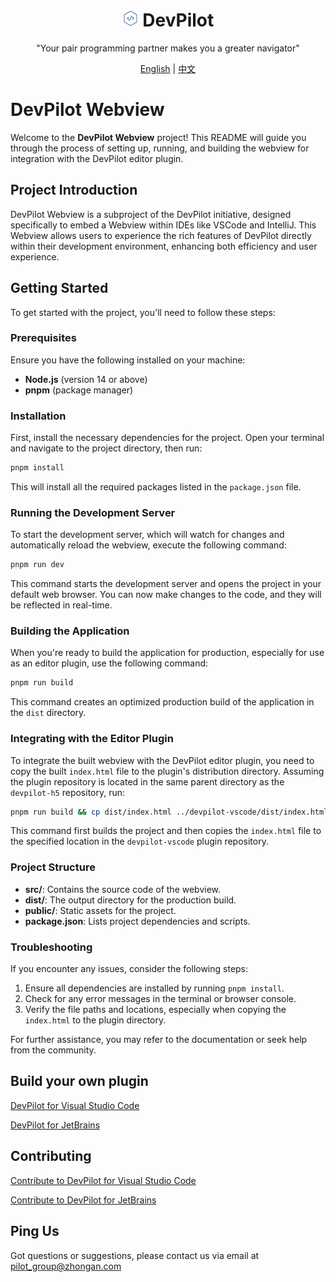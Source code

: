 <div align=center>

# <img src="./src/assets/devhelper.svg" width="26"> DevPilot

"Your pair programming partner makes you a greater navigator"

[English](README.md) | [中文](README_ZH.md)

</div>

# DevPilot Webview

Welcome to the **DevPilot Webview** project! This README will guide you through the process of setting up, running, and building the webview for integration with the DevPilot editor plugin.

## Project Introduction

DevPilot Webview is a subproject of the DevPilot initiative, designed specifically to embed a Webview within IDEs like VSCode and IntelliJ. This Webview allows users to experience the rich features of DevPilot directly within their development environment, enhancing both efficiency and user experience.

## Getting Started

To get started with the project, you'll need to follow these steps:

### Prerequisites

Ensure you have the following installed on your machine:

- **Node.js** (version 14 or above)
- **pnpm** (package manager)

### Installation

First, install the necessary dependencies for the project. Open your terminal and navigate to the project directory, then run:

```sh
pnpm install
```

This will install all the required packages listed in the `package.json` file.

### Running the Development Server

To start the development server, which will watch for changes and automatically reload the webview, execute the following command:

```sh
pnpm run dev
```

This command starts the development server and opens the project in your default web browser. You can now make changes to the code, and they will be reflected in real-time.

### Building the Application

When you're ready to build the application for production, especially for use as an editor plugin, use the following command:

```sh
pnpm run build
```

This command creates an optimized production build of the application in the `dist` directory.

### Integrating with the Editor Plugin

To integrate the built webview with the DevPilot editor plugin, you need to copy the built `index.html` file to the plugin's distribution directory. Assuming the plugin repository is located in the same parent directory as the `devpilot-h5` repository, run:

```sh
pnpm run build && cp dist/index.html ../devpilot-vscode/dist/index.html
```

This command first builds the project and then copies the `index.html` file to the specified location in the `devpilot-vscode` plugin repository.

### Project Structure

- **src/**: Contains the source code of the webview.
- **dist/**: The output directory for the production build.
- **public/**: Static assets for the project.
- **package.json**: Lists project dependencies and scripts.

### Troubleshooting

If you encounter any issues, consider the following steps:

1. Ensure all dependencies are installed by running `pnpm install`.
2. Check for any error messages in the terminal or browser console.
3. Verify the file paths and locations, especially when copying the `index.html` to the plugin directory.

For further assistance, you may refer to the documentation or seek help from the community.

## Build your own plugin

[DevPilot for Visual Studio Code](https://github.com/openpilot-hub/devpilot-vscode/blob/main/BUILD_PLUGIN_ZH.md)

[DevPilot for JetBrains](https://github.com/openpilot-hub/devpilot-intellij/blob/main/BUILD_PLUGIN_ZH.md)

## Contributing

[Contribute to DevPilot for Visual Studio Code](https://github.com/openpilot-hub/devpilot-vscode/blob/main/CONTRIBUTING_ZH.md)

[Contribute to DevPilot for JetBrains](https://github.com/openpilot-hub/devpilot-intellij/blob/main/CONTRIBUTING_ZH.md)

## Ping Us

Got questions or suggestions, please contact us via email at [pilot_group@zhongan.com](mailto:pilot_group@zhongan.com)